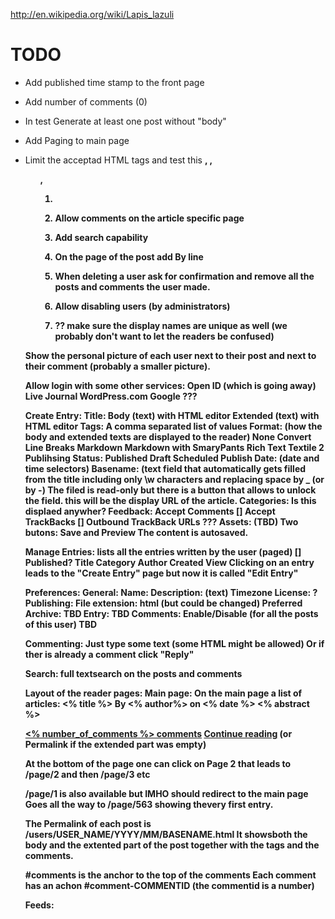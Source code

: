 

http://en.wikipedia.org/wiki/Lapis_lazuli


TODO
=====

- Add published time stamp to the front page
- Add number of comments (0)
- In test Generate at least one post without "body"
- Add Paging to main page
- Limit the acceptad HTML tags and test this
  <b>, <a href=""></a>, <ul>, <ol> <li>
- Allow comments on the article specific page
- Add search capability

- On the page of the post add By line











- When deleting a user ask for confirmation
  and remove all the posts and comments the user made.
- Allow disabling users (by administrators)
- ?? make sure the display names are unique as well (we probably don't want to let the readers be confused)


Show the personal picture of each user next to their post and next to their
comment (probably a smaller picture).


Allow login with some other services:
   Open ID (which is going away)
   Live Journal
   WordPress.com
   Google
   ???



Create Entry:
  Title:
  Body (text) with HTML editor
  Extended (text) with HTML editor
  Tags: A comma separated list of values
  Format: (how the body and extended texts are displayed to the reader)
    None
    Convert Line Breaks
    Markdown
    Markdown with SmaryPants
    Rich Text
    Textile 2
  Publihsing
    Status:
      Published
      Draft
      Scheduled
    Publish Date: (date and time selectors)
    Basename:
      (text field that automatically gets filled from the title
       including only \w characters and replacing space by _ (or by -)
      The filed is read-only but there is a button that allows to unlock
      the field. this will be the display URL of the article.
    Categories:
      Is this displaed anywher?
    Feedback:
      Accept Comments []
      Accept TrackBacks []
      Outbound TrackBack URLs ???
    Assets: (TBD)
Two butons: Save and Preview
  The content is autosaved.


Manage Entries:
  lists all the entries written by the user (paged)
 [] Published? Title  Category Author Created View
 Clicking on an entry leads to the "Create Entry" page
 but now it is called "Edit Entry"


Preferences:
  General:
     Name:
     Description: (text)
     Timezone
     License: ?
  Publishing:
     File extension: html  (but could be changed)
     Preferred Archive:
     TBD
  Entry: TBD
  Comments:
    Enable/Disable (for all the posts of this user)
    TBD



Commenting:
  Just type some text (some HTML might be allowed)
  Or if ther is already a comment click "Reply"


Search: full textsearch on the posts and comments





Layout of the reader pages:
Main page:  On the main page a list of articles:
  <% title %>
  By <% author%> on <% date %>
  <% abstract %>

  <a href=""><% number_of_comments %> comments</a> 
  <a href="">Continue reading</a>
    (or Permalink if the extended part was empty)

  At the bottom of the page one can click on
  Page 2  that leads to /page/2
  and then /page/3 etc

  /page/1 is also available but IMHO should redirect to the
    main page
  Goes all the way to /page/563 showing thevery first entry.


The Permalink of each post is
   /users/USER_NAME/YYYY/MM/BASENAME.html
   It showsboth the body and the extented part of the post
   together with the tags and the comments.

   #comments is the anchor to the top of the comments
   Each comment has an achon #comment-COMMENTID
   (the commentid is a number)


Feeds:

